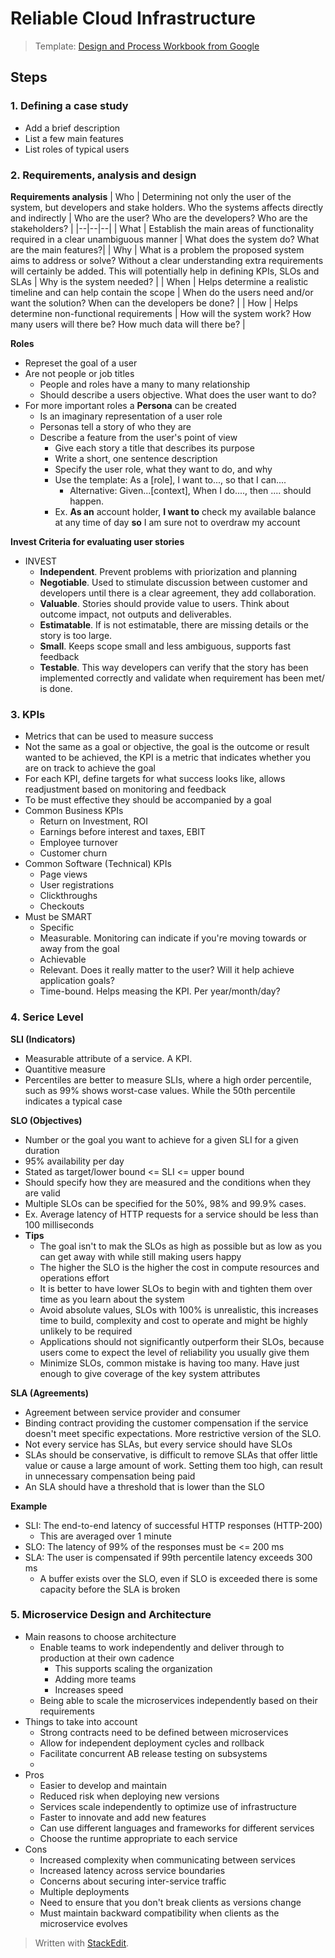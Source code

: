 
# Reliable Cloud Infrastructure

> Template: [Design and Process Workbook from Google ](https://docs.google.com/presentation/d/1gg6PTfgLNqh6CKXZ-k-HjHGKq5n3uz9OBXBG_K43TC4/edit?usp=sharing)

## Steps

### 1. Defining a case study
- Add a brief description
- List a few main features
- List roles of typical users

### 2. Requirements, analysis and design

**Requirements analysis**
| Who | Determining not only the user of the system, but developers and stake holders. Who the systems affects directly and indirectly  | Who are the user? Who are the developers? Who are the stakeholders? |
|--|--|--|
| What | Establish the main areas of functionality required in a clear unambiguous manner | What does the system do? What are the main features?|
| Why | What is a problem the proposed system aims to address or solve? Without a clear understanding extra requirements will certainly be added. This will potentially help in defining KPIs, SLOs and SLAs | Why is the system needed? |
| When | Helps determine a realistic timeline and can help contain the scope | When do the users need and/or want the solution? When can the developers be done? |
| How | Helps determine non-functional requirements | How will the system work? How many users will there be? How much data will there be?  |

**Roles**
- Represet the goal of a user
- Are not people or job titles
	- People and roles have a many to many relationship
	- Should describe a users objective. What does the user want to do?
- For more important roles a **Persona** can be created
	- Is an imaginary representation of a user role
	- Personas tell a story of who they are
	- Describe a feature from the user's point of view
		- Give each story a title that describes its purpose
		- Write a short, one sentence description
		- Specify the user role, what they want to do, and why
		- Use the template: As a [role], I want to..., so that I can....
			- Alternative: Given...[context], When I do...., then .... should happen.
		- Ex. **As an** account holder, **I want to** check my available balance at any time of day **so** I am sure not to overdraw my account

**Invest Criteria for evaluating user stories**
- INVEST
	- **Independent**. Prevent problems with priorization and planning
	- **Negotiable**. Used to stimulate discussion between customer and developers until there is a clear agreement, they add collaboration.
	- **Valuable**. Stories should provide value to users. Think about outcome impact, not outputs and deliverables.
	- **Estimatable**. If is not estimatable, there are missing details or the story is too large.
	- **Small**. Keeps scope small and less ambiguous, supports fast feedback
	- **Testable**. This way developers can verify that the story has been implemented correctly and validate when requirement has been met/ is done.


###  3. KPIs
- Metrics that can be used to measure success
- Not the same as a goal or objective, the goal is the outcome or result wanted to be achieved, the KPI is a metric that indicates whether you are on track to achieve the goal
- For each KPI, define targets for what success looks like, allows readjustment based on monitoring and feedback
- To be must effective they should be accompanied by a goal
- Common Business KPIs
	- Return on Investment, ROI
	- Earnings before interest and taxes, EBIT
	- Employee turnover
	- Customer churn
- Common Software (Technical) KPIs
	- Page views
	- User registrations
	- Clickthroughs
	- Checkouts
- Must be SMART
	- Specific
	- Measurable. Monitoring can indicate if you're moving towards or away from the goal
	- Achievable
	- Relevant. Does it really matter to the user? Will it help achieve application goals?
	- Time-bound. Helps measing the KPI. Per year/month/day?

### 4. Serice Level

**SLI (Indicators)**
- Measurable attribute of a service. A KPI.
- Quantitive measure
- Percentiles are better to measure SLIs, where a high order percentile, such as 99% shows worst-case values. While the 50th percentile indicates a typical case

**SLO (Objectives)**
- Number or the goal you want to achieve for a given SLI for a given duration
- 95% availability per day
- Stated as target/lower bound <= SLI <= upper bound
- Should specify how they are measured and the conditions when they are valid
- Multiple SLOs can be specified for the 50%, 98% and 99.9% cases.
- Ex. Average latency of HTTP requests for a service should be less than 100 milliseconds
- **Tips**
	- The goal isn't to mak the SLOs as high as possible but as low as you can get away with while still making users happy
	- The higher the SLO is the higher the cost in compute resources and operations effort
	- It is better to have lower SLOs to begin with and tighten them over time as you learn about the system
	- Avoid absolute values, SLOs with 100% is unrealistic, this increases time to build, complexity and cost to operate and might be highly unlikely to be required
	- Applications should not significantly outperform their SLOs, because users come to expect the level of reliability you usually give them
	- Minimize SLOs, common mistake is having too many. Have just enough to give coverage of the key system attributes

**SLA (Agreements)**
- Agreement between service provider and consumer
- Binding contract providing the customer compensation if the service doesn't meet specific expectations. More restrictive version of the SLO.
- Not every service has SLAs, but every service should have SLOs
- SLAs should be conservative, is difficult to remove SLAs that offer little value or cause a large amount of work. Setting them too high, can result in unnecessary compensation being paid
- An SLA should have a threshold that is lower than the SLO

**Example**
- SLI: The end-to-end latency of successful HTTP responses (HTTP-200)
	- This are averaged over 1 minute
- SLO: The latency of 99% of the responses must be <= 200 ms
- SLA: The user is compensated if 99th percentile latency exceeds 300 ms
	- A buffer exists over the SLO, even if SLO is exceeded there is some capacity before the SLA is broken

### 5. Microservice Design and Architecture

- Main reasons to choose architecture
	- Enable teams to work independently and deliver through to production at their own cadence
		- This supports scaling the organization
		- Adding more teams
		- Increases speed
	- Being able to scale the microservices independently based on their requirements
- Things to take into account
	- Strong contracts need to be defined between microservices
	- Allow for independent deployment cycles and rollback
	- Facilitate concurrent AB release testing on subsystems
	- 
- Pros
	- Easier to develop and maintain
	- Reduced risk when deploying new versions
	- Services scale independently to optimize use of infrastructure
	- Faster to innovate and add new features
	- Can use different languages and frameworks for different services
	- Choose the runtime appropriate to each service
- Cons
	- Increased complexity when communicating between services
	- Increased latency across service boundaries
	- Concerns about securing inter-service traffic
	- Multiple deployments
	- Need to ensure that you don't break clients as versions change
	- Must maintain backward compatibility when clients as the microservice evolves

> Written with [StackEdit](https://stackedit.io/).
<!--stackedit_data:
eyJoaXN0b3J5IjpbMTIxNjcxNTMyNiwtMjYwMTI0MDQxLDE0ND
g0NDUxNDgsMTMzNzA4NTA0NSwtMTY4NDU0OTk5XX0=
-->